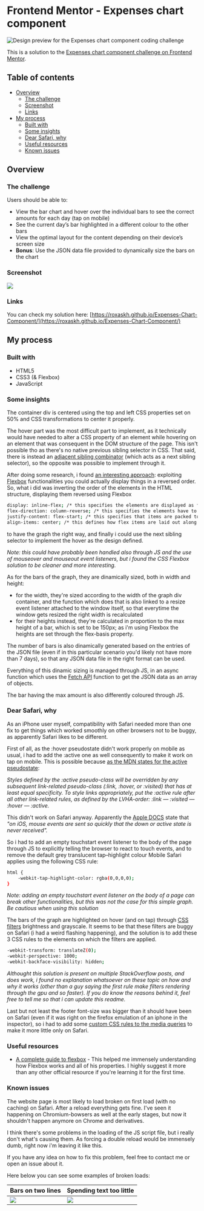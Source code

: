 # Frontend Mentor - Expenses chart component

![Design preview for the Expenses chart component coding challenge](./design/desktop-preview.jpg)

This is a solution to the [Expenses chart component challenge on Frontend Mentor](https://www.frontendmentor.io/challenges/expenses-chart-component-e7yJBUdjwt).

## Table of contents

- [Overview](#overview)
  - [The challenge](#the-challenge)
  - [Screenshot](#screenshot)
  - [Links](#links)
- [My process](#my-process)
  - [Built with](#built-with)
  - [Some insights](#some-insights)
  - [Dear Safari, why](#dear-safari-why)
  - [Useful resources](#useful-resources)
  - [Known issues](#known-issues)

## Overview

### The challenge

Users should be able to:

- View the bar chart and hover over the individual bars to see the correct amounts for each day (tap on mobile)
- See the current day’s bar highlighted in a different colour to the other bars
- View the optimal layout for the content depending on their device’s screen size
- **Bonus**: Use the JSON data file provided to dynamically size the bars on the chart

### Screenshot

![](./design/Showcase.png)

### Links

You can check my solution here: [https://roxaskh.github.io/Expenses-Chart-Component/](https://roxaskh.github.io/Expenses-Chart-Component/)

## My process

### Built with

- HTML5
- CSS3 (& Flexbox)
- JavaScript

### Some insights

The container div is centered using the top and left CSS properties set on 50% and CSS transformations to center it properly.

The hover part was the most difficult part to implement, as it technically would have needed to alter a CSS property of an element while hovering on an element that was consequent in the DOM structure of the page.
This isn't possible tho as there's no native previous sibling selector in CSS.
That said, there is instead an [adjacent sibling combinator](https://developer.mozilla.org/en-US/docs/Web/CSS/Adjacent_sibling_combinator) (which acts as a next sibling selector), so the opposite was possible to implement through it.

After doing some research, i found [an interesting approach](https://stackoverflow.com/questions/4502633/how-to-affect-other-elements-when-one-element-is-hovered/32470900#32470900): exploiting [Flexbox](https://developer.mozilla.org/en-US/docs/Web/CSS/CSS_Flexible_Box_Layout/Basic_Concepts_of_Flexbox) functionalities you could actually display things in a reversed order.
So, what i did was inverting the order of the elements in the HTML structure, displaying them reversed using Flexbox

```sh
display: inline-flex; /* this specifies the elements are displayed as flex elements; the inline logic works the same as for blocks */
flex-direction: column-reverse; /* this specifies the elements have to be displayed in column and in a reversed order */
justify-content: flex-start; /* this specifies that items are packed toward the start of the flex-direction */
align-items: center; /* this defines how flex items are laid out along the cross axis, and so centered */
```

to have the graph the right way, and finally i could use the next sibling selector to implement the hover as the design defined.

_Note: this could have probably been handled also through JS and the use of mouseover and mouseout event listeners, but i found the CSS Flexbox solution to be cleaner and more interesting._


As for the bars of the graph, they are dinamically sized, both in width and height:
- for the width, they're sized according to the width of the graph div container, and the function which does that is also linked to a resize event listener attached to the window itself, so that everytime the window gets resized the right width is recalculated
- for their heights instead, they're calculated in proportion to the max height of a bar, which is set to be 150px; as i'm using Flexbox the heights are set through the flex-basis property.

The number of bars is also dinamically generated based on the entries of the JSON file (even if in this particular scenario you'd likely not have more than 7 days), so that any JSON data file in the right format can be used.

Everything of this dinamic sizing is managed through JS, in an async function which uses the [Fetch API](https://developer.mozilla.org/en-US/docs/Web/API/Fetch_API/Using_Fetch) function to get the JSON data as an array of objects.

The bar having the max amount is also differently coloured through JS.

### Dear Safari, why

As an iPhone user myself, compatibility with Safari needed more than one fix to get things which worked smoothly on other browsers not to be buggy, as apparently Safari likes to be different.

First of all, as the :hover pseudostate didn't work properly on mobile as usual, i had to add the :active one as well consequently to make it work on tap on mobile. This is possible because [as the MDN states for the active pseudostate](https://developer.mozilla.org/en-US/docs/Web/CSS/%3Aactive):

  _Styles defined by the :active pseudo-class will be overridden by any subsequent link-related pseudo-class (:link, :hover, or :visited) that has at least equal specificity. To style links appropriately, put the :active rule after all other link-related rules, as defined by the LVHA-order: :link — :visited — :hover — :active._

This didn't work on Safari anyway. Apparently the [Apple DOCS](https://developer.apple.com/library/archive/documentation/AppleApplications/Reference/SafariWebContent/AdjustingtheTextSize/AdjustingtheTextSize.html) state that _"on iOS, mouse events are sent so quickly that the down or active state is never received"._

So i had to add an empty touchstart event listener to the body of the page through JS to explicitly telling the browser to react to touch events, and to remove the default grey translucent tap–highlight colour Mobile Safari applies using the following CSS rule:

```sh
html {
    -webkit-tap-highlight-color: rgba(0,0,0,0);
}
```

_Note: adding an empty touchstart event listener on the body of a page can break other functionalities, but this was not the case for this simple graph. Be cautious when using this solution_

The bars of the graph are highlighted on hover (and on tap) through [CSS filters](https://developer.mozilla.org/en-US/docs/Web/CSS/filter) brightness and grayscale.
It seems to be that these filters are buggy on Safari (i had a weird flashing happening), and the solution is to add these 3 CSS rules to the elements on which the filters are applied.

```sh
-webkit-transform: translateZ(0);
-webkit-perspective: 1000;
-webkit-backface-visibility: hidden;
```

_Althought this solution is present on multiple StackOverflow posts, and does work, i found no explanation whatsoever on these topic on how and why it works (other than a guy saying the first rule make filters rendering through the gpu and so faster). If you do know the reasons behind it, feel free to tell me so that i can update this readme._

Last but not least the footer font-size was bigger than it should have been on Safari (even if it was right on the firefox emulation of an iphone in the inspector), so i had to add some [custom CSS rules to the media queries](https://stackoverflow.com/questions/62874933/media-query-for-safari-browser) to make it more little only on Safari.

### Useful resources

- [A complete guide to flexbox](https://css-tricks.com/snippets/css/a-guide-to-flexbox/) - This helped me immensely understanding how Flexbox works and all of his properties. I highly suggest it more than any other official resource if you're learning it for the first time.

### Known issues

The website page is most likely to load broken on first load (with no caching) on Safari. After a reload everything gets fine.
I've seen it happening on Chromium-bowsers as well at the early stages, but now it shouldn't happen anymore on Chrome and derivatives.

I think there's some problems in the loading of the JS script file, but i really don't what's causing them. As forcing a double reload would be immensely dumb, right now i'm leaving it like this.

If you have any idea on how to fix this problem, feel free to contact me or open an issue about it.

Here below you can see some examples of broken loads:

Bars on two lines               |  Spending text too little
--------------------------------|--------------------------------
![](./design/broken_load1.png)  |  ![](./design/broken_load2.png)
